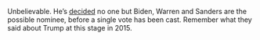 Unbelievable. He’s <a href="https://www.theguardian.com/commentisfree/2019/oct/20/elizabeth-warren-bernie-sanders-joe-biden-democratic-debate-donald-trump">decided</a> no one but Biden, Warren and Sanders are the possible nominee, before a single vote has been cast. Remember what they said about Trump at this stage in 2015.
